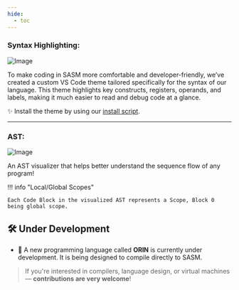 ```yaml
---
hide:
  - toc
---
```


### **Syntax Highlighting:**

![Image](../assets/vs_theme.png)

To make coding in SASM more comfortable and developer-friendly, we’ve created a custom VS Code theme tailored specifically for the syntax of our language. This theme highlights key constructs, registers, operands, and labels, making it much easier to read and debug code at a glance.

✨ Install the theme by using our [install script](../Getting-Started#HIGHLIGHT-ON-LINUX).

---

### **AST:**

![Image](../assets/AST_Examples/helloWorld.png)

An AST visualizer that helps better understand the sequence flow
of any program!

!!! info "Local/Global Scopes"

    Each Code Block in the visualized AST represents a Scope, Block 0 being global scope.

## 🛠 Under Development

- 🔧 A new programming language called **ORIN** is currently under development. It is being designed to compile directly to SASM.

> If you're interested in compilers, language design, or virtual machines — **contributions are very welcome**!
